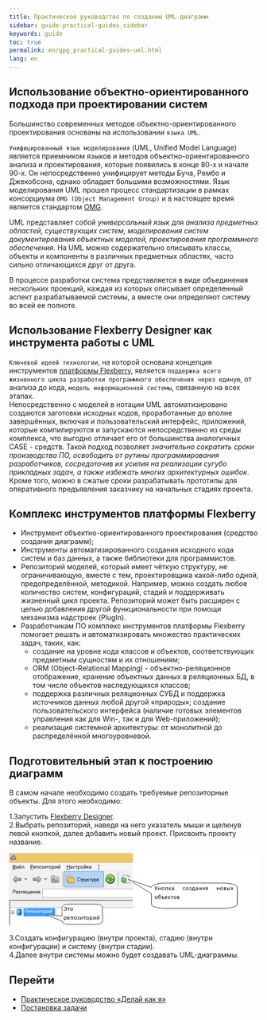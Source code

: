 ```yaml
---
title: Практическое руководство по созданию UML-диаграмм
sidebar: guide-practical-guides_sidebar
keywords: guide
toc: true
permalink: en/gpg_practical-guides-uml.html
lang: en
---
```


## Использование объектно-ориентированного подхода при проектировании систем

Большинство современных методов объектно-ориентированного проектирования основаны на использовании `языка UML`.

`Унифицированный язык моделирования` (UML, Unified Model Language) является приемником языков и методов объектно-ориентированного анализа и проектирования, которые появились в конце 80-х и начале 90-х. Он непосредственно унифицирует методы Буча, Рембо и Джекобсона, однако обладает большими возможностями. Язык моделирования UML прошел процесс стандартизации в рамках консорциума `OMG (Object Management Group)` и в настоящее время является стандартом [OMG](http://www.omg.org/spec/UML/).

UML представляет собой _универсальный язык для анализа предметных областей, существующих систем, моделирования систем документирования объектных моделей, проектирования программного обеспечения_. На UML можно содержательно описывать классы, объекты и компоненты в различных предметных областях, часто сильно отличающихся друг от друга.

В процессе разработки система представляется в виде объединения нескольких проекций, каждая из которых описывает определенный аспект разрабатываемой системы, а вместе они определяют систему во всей ее полноте.

## Использование Flexberry Designer как инструмента работы с UML

`Ключевой идеей технологии`, на которой основана концепция инструментов [платформы Flexberry](fp_landing_page.html), является `поддержка всего жизненного цикла разработки программного обеспечения через единую`, от анализа до кода, `модель информационной системы`, связанную на всех этапах.  
Непосредственно с моделей в нотации UML автоматизировано создаются заготовки исходных кодов, проработанные до вполне завершённых, включая и пользовательский интерфейс, приложений, которые компилируются и запускаются непосредственно из среды комплекса, что выгодно отличает его от большинства аналогичных CASE - средств. 
Такой подход позволяет _значительно сократить сроки производства ПО, освободить от рутины программирования разработчиков, сосредоточив их усилия на реализации сугубо прикладных задач, а также избежать многих архитектурных ошибок_. Кроме того, можно в сжатые сроки разрабатывать прототипы для оперативного предъявления заказчику на начальных стадиях проекта.

## Комплекс инструментов платформы Flexberry

* Инструмент объектно-ориентированного проектирования (средство создания диаграмм);
* Инструменты автоматизированного создания исходного кода систем и баз данных, а также библиотеки для программистов.
* Репозиторий моделей, который имеет чёткую структуру, не ограничивающую, вместе с тем, проектировщика какой-либо одной, предопределённой, методикой. Например, можно создать любое количество систем, конфигураций, стадий и поддерживать жизненный цикл проекта. Репозиторий может быть расширен с целью добавления другой функциональности при помощи механизма надстроек (PlugIn).
* Разработчикам ПО комплекс инструментов платформы Flexberry помогает решать и автоматизировать множество практических задач, таких, как: 
    * создание на уровне кода классов и объектов, соответствующих предметным сущностям и их отношениям; 
    * ORM (Object-Relational Mapping) - объектно-реляционное отображение, хранение объектных данных в реляционных БД, в том числе объектов наследующихся классов; 
    * поддержка различных реляционных СУБД и поддержка источников данных любой другой «природы»; 
    создание пользовательского интерфейса (наличие готовых элементов управления как для Win-, так и для Web-приложений);
    * реализация системной архитектуры: от монолитной до распределённой многоуровневой.

## Подготовительный этап к построению диаграмм

В самом начале необходимо создать требуемые репозиторные объекты. Для этого необходимо:

1.Запустить [Flexberry Designer](fd_landing_page.html).  
2.Выбрать репозиторий, наведя на него указатель мыши и щелкнув левой кнопкой, далее добавить новый проект. Присвоить проекту название.

![](/images/pages/guides/flexberry-designer/create-repository.png)

3.Создать конфигурацию (внутри проекта), стадию (внутри конфигурации) и систему (внутри стадии).  
4.Далее внутри системы можно будет создавать UML-диаграммы.

## Перейти

* [Практическое руководство  «Делай как я»](gpg_landing-page.html) <i class="fa fa-arrow-up" aria-hidden="true"></i>
* [Постановка задачи](gpg_formulation-problem.html) <i class="fa fa-arrow-right" aria-hidden="true"></i>
